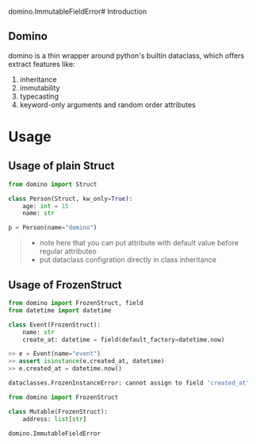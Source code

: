 domino.ImmutableFieldError# Introduction

## Domino

domino is a thin wrapper around python's builtin dataclass, which offers extract features like:

1. inheritance
2. immutability
3. typecasting
4. keyword-only arguments and random order attributes

# Usage

## Usage of plain Struct

```python
from domino import Struct

class Person(Struct, kw_only=True):
    age: int = 15
    name: str

p = Person(name="domino")
```

> - note here that you can put attribute with default value before regular attributeo
> - put dataclass configration directly in class inheritance

## Usage of FrozenStruct

```python
from domino import FrozenStruct, field
from datetime import datetime

class Event(FrozenStruct):
    name: str
    create_at: datetime = field(default_factory=datetime.now)

>> e = Event(name="event")
>> assert isinstance(e.created_at, datetime)
>> e.created_at = datetime.now()

dataclasses.FrozenInstanceError: cannot assign to field 'created_at'
```

```python
from domino import FrozenStruct

class Mutable(FrozenStruct):
    address: list[str]

domino.ImmutableFieldError
```
